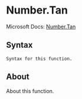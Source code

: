 ---
---

# Number.Tan

Microsoft Docs: [Number.Tan](https://docs.microsoft.com/en-us/powerquery-m/number-tan)

## Syntax

```powerquery-m
Syntax for this function.
```

## About

About this function.

